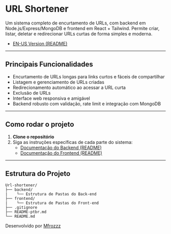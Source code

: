# URL Shortener

Um sistema completo de encurtamento de URLs, com backend em Node.js/Express/MongoDB e frontend em React + Tailwind. Permite criar, listar, deletar e redirecionar URLs curtas de forma simples e moderna.

- [EN-US Version (README)](README.md)

---

## Principais Funcionalidades

- Encurtamento de URLs longas para links curtos e fáceis de compartilhar
- Listagem e gerenciamento de URLs criadas
- Redirecionamento automático ao acessar a URL curta
- Exclusão de URLs
- Interface web responsiva e amigável
- Backend robusto com validação, rate limit e integração com MongoDB

---

## Como rodar o projeto

1. **Clone o repositório**
2. Siga as instruções específicas de cada parte do sistema:
   - [Documentação do Backend (README)](./backend/README-ptbr.md)
   - [Documentação do Frontend (README)](./frontend/README-ptbr.md)

---

## Estrutura do Projeto

```
Url-shortener/
├── backend/
|    └── Estrutura de Pastas do Back-end
├── frontend/
|    └── Estrutura de Pastas do Front-end
├── .gitignore
├── README-ptbr.md
└── README.md
```

Desenvolvido por [Mfrozzz](https://github.com/Mfrozzz)